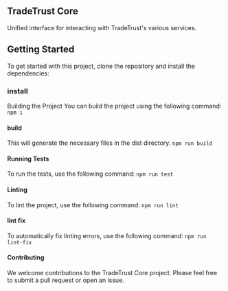 ## TradeTrust Core

Unified interface for interacting with TradeTrust's various services.

## Getting Started

To get started with this project, clone the repository and install the dependencies:

### install

Building the Project
You can build the project using the following command:
`npm i`

#### build

This will generate the necessary files in the dist directory.
`npm run build`

#### Running Tests

To run the tests, use the following command:
`npm run test`

#### Linting

To lint the project, use the following command:
`npm run lint`

#### lint fix

To automatically fix linting errors, use the following command:
`npm run lint-fix`

#### Contributing

We welcome contributions to the TradeTrust Core project. Please feel free to submit a pull request or open an issue.

